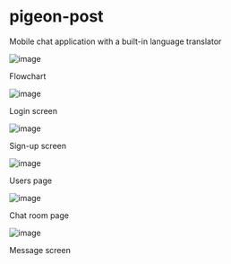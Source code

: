 # pigeon-post
Mobile chat application with a built-in language translator 

![image](https://user-images.githubusercontent.com/76612512/164393167-9c69eaf6-5aef-41f9-930c-fb59ae86a813.png)

Flowchart



![image](https://user-images.githubusercontent.com/76612512/164393239-3f0dbbdd-104f-4cd1-986c-c40be6904e4c.png)

Login screen



![image](https://user-images.githubusercontent.com/76612512/164393329-787382ad-e3f6-4b74-8dce-80836f4bb2c9.png)

Sign-up screen



![image](https://user-images.githubusercontent.com/76612512/164393390-b4cd19ee-ca30-4386-9caf-976a703faf7c.png)

Users page



![image](https://user-images.githubusercontent.com/76612512/164393411-dce1db3f-cfad-420c-90d7-c16ea7572508.png)

Chat room page



![image](https://user-images.githubusercontent.com/76612512/164393439-ade40255-e29f-4574-8e44-acceb5c5ebd7.png)

Message screen

